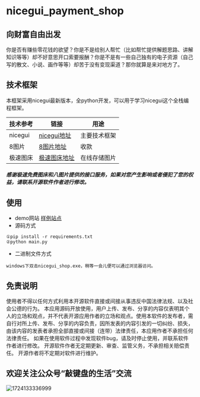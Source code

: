 # nicegui_payment_shop

## 向财富自由出发

你是否有赚些零花钱的欲望？你是不是给别人帮忙（比如帮忙提供解题思路、讲解知识等等）却不好意思开口索要报酬？你是不是有一些自己独有的电子资源（自己写的散文、小说、画作等等）却苦于没有变现渠道？那你就算是来对地方了。

## 技术框架

本框架采用nicegui最新版本，全python开发，可以用于学习nicegui这个全栈编程框架。

| 技术参考 | 链接                                             | 用途         |
| -------- | ------------------------------------------------ | ------------ |
| nicegui  | [nicegui地址](https://nicegui.io/)                  | 主要技术框架 |
| 8图片    | [8图片地址](http://www.8tupian.com/zhu.php?u=14535) | 收款         |
| 极速图床 | [极速图床地址](https://tucdn.wpon.cn/)              | 在线存储图片 |

##### 感谢极速免费图床和八图片提供的接口服务，如果对您产生影响或者侵犯了您的权益，请联系开源软件作者进行修改。

## 使用

- demo网站
  [样例站点](http://82.157.140.196:8000)
- 源码方式

```
①pip install -r requirements.txt
②python main.py
```

- 二进制文件方式

```
windows下双击nicegui_shop.exe，稍等一会儿便可以通过浏览器访问。
```

## 免责说明

使用者不得以任何方式利用本开源软件直接或间接从事违反中国法律法规、以及社会公德的行为。
本应用源码开放使用，用户上传、发布、分享的内容仅表明其个人的立场和观点，并不代表开源应用作者的立场和观点。使用本软件的发布者，需自行对所上传、发布、分享的内容负责，因所发表的内容引发的一切纠纷、损失，由该内容的发表者承担全部直接或间接（连带）法律责任，本应用作者不承担任何法律责任。
如果在使用软件过程中发现软件bug，请及时停止使用，并联系软件作者进行修改。
开源软件作者无定期更新、审查、监管义务，不承担相关赔偿责任。
开源作者将不定期对软件进行维护。

## 欢迎关注公众号“敲键盘的生活”交流

![1724133336999](https://tucdn.wpon.cn/2024/08/23/2b8480d80f569.png)
